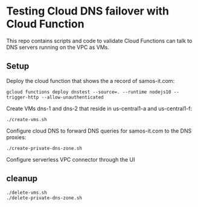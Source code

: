 # Testing Cloud DNS failover with Cloud Function
This repo contains scripts and code to validate Cloud Functions can talk to
DNS servers running on the VPC as VMs.


## Setup

Deploy the cloud function that shows the a record of samos-it.com:
```
gcloud functions deploy dnstest --source=. --runtime nodejs10 --trigger-http --allow-unauthenticated
```

Create VMs dns-1 and dns-2 that reside in us-central1-a and us-central1-f:
```
./create-vms.sh
```

Configure cloud DNS to forward DNS queries for samos-it.com to the DNS proxies:
```
./create-private-dns-zone.sh
```

Configure serverless VPC connector through the UI

## cleanup
```
./delete-vms.sh
./delete-private-dns-zone.sh
```
